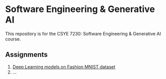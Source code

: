 # Software Engineering & Generative AI
This repository is for the CSYE 7230: Software Engineering &amp; Generative AI course.

## Assignments
1. [Deep Learning models on Fashion MNIST dataset](./Deep%20Learning%20MNIST/)
2. ...
